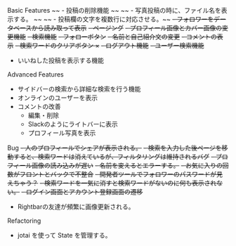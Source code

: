 Basic Features
~~ - 投稿の削除機能 ~~
~~ - 写真投稿の時に、ファイル名を表示する。 ~~
~~ - 投稿欄の文字を複数行に対応させる。~~
~~- フォロワーをデータベースから読み取って表示~~
~~- ページング~~
~~- プロフィール画像とカバー画像の変更機能~~
~~- 検索機能~~
~~- フォローボタン~~
~~- 名前と自己紹介文の変更~~
~~- コメントの表示~~
~~- 検索ワードのクリアボタン ×~~
~~- ログアウト機能~~
~~- ユーザー検索機能~~
- いいねした投稿を表示する機能

Advanced Features
- サイドバーの検索から詳細な検索を行う機能
- オンラインのユーザーを表示
- コメントの改善
  - 編集・削除
  - Slackのようにライトバーに表示
  - プロフィール写真を表示

Bug
~~- 人のプロフィールでシェアが表示される。~~
~~- 検索を入力した後ページを移動すると、検索ワードは消えているが、フィルタリングは維持されるバグ~~
~~- プロフィール画像の読み込みが遅い~~
~~- 名前を変えるとエラーする。~~
~~- お気に入りの回数がフロントとバックで不整合~~
~~- 開発者ツールでフォロワーのパスワードが見えちゃう？~~
~~- 検索ワードを一気に消すと検索ワードがないのに何も表示されない。~~
~~- ログイン画面とアカウント登録画面の遷移~~
- Rightbarの友達が頻繁に画像更新される。

Refactoring
- jotai を使って State を管理する。
